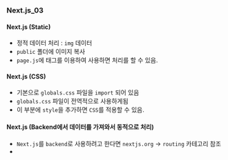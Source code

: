 ### Next.js_03

#### Next.js (Static)
- 정적 데이터 처리 : `img` 데이터
- `public` 폴더에 이미지 복사
- `page.js`에 태그를 이용하여 사용하면 처리를 할 수 있음.

#### Next.js (CSS)
- 기본으로 `globals.css` 파일을 `import` 되어 있음
- `globals.css` 파일이 전역적으로 사용하게됨 
- 이 부분에 `style`을 추가하면 `CSS`를 적용할 수 있음.

#### Next.js (Backend에서 데이터를 가져와서 동적으로 처리)
- `Next.js`를 `backend`로 사용하려고 한다면 `nextjs.org` -> `routing` 카테고리 참조
- 